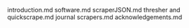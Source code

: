 introduction.md
software.md
scraperJSON.md
thresher and quickscrape.md
journal scrapers.md
acknowledgements.md
